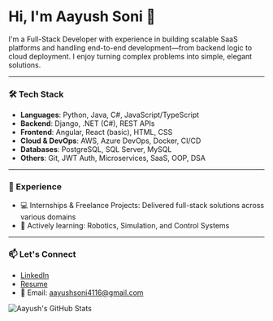 # Hi, I'm Aayush Soni 👋

I'm a Full-Stack Developer with experience in building scalable SaaS platforms and handling end-to-end development—from backend logic to cloud deployment. I enjoy turning complex problems into simple, elegant solutions.

---

### 🛠 Tech Stack
- **Languages**: Python, Java, C#, JavaScript/TypeScript
- **Backend**: Django, .NET (C#), REST APIs
- **Frontend**: Angular, React (basic), HTML, CSS
- **Cloud & DevOps**: AWS, Azure DevOps, Docker, CI/CD
- **Databases**: PostgreSQL, SQL Server, MySQL
- **Others**: Git, JWT Auth, Microservices, SaaS, OOP, DSA

---

### 💼 Experience
- 💻 Internships & Freelance Projects: Delivered full-stack solutions across various domains
- 🧠 Actively learning: Robotics, Simulation, and Control Systems

---

### 📫 Let's Connect
- [LinkedIn](https://www.linkedin.com/in/soni-aayush/)
- [Resume](https://your-resume-link.com) <!-- replace or remove -->
- 📧 Email: aayushsoni4116@gmail.com <!-- replace -->

<!-- GitHub Stats Section (Optional) -->

![Aayush's GitHub Stats](https://github-readme-stats.vercel.app/api?username=sAayush&show_icons=true&theme=default&hide_title=true)